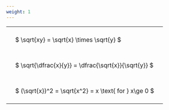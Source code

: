 ```yaml
---
weight: 1
---
```


<style type="text/css">
#T_9504a th.col_heading {
  text-align: left;
  font-size: 1em;
}
#T_9504a td {
  text-align: left;
  font-size: 1em;
  padding: 1.5em;
}
</style>
<table id="T_9504a">
  <thead>
  </thead>
  <tbody>
    <tr>
      <td id="T_9504a_row0_col0" class="data row0 col0" >$ \sqrt{xy} = \sqrt{x} \times \sqrt{y} $</td>
    </tr>
    <tr>
      <td id="T_9504a_row1_col0" class="data row1 col0" >$ \sqrt{\dfrac{x}{y}} = \dfrac{\sqrt{x}}{\sqrt{y}} $</td>
    </tr>
    <tr>
      <td id="T_9504a_row2_col0" class="data row2 col0" >$ (\sqrt{x})^2 = \sqrt{x^2} = x \text{ for } x\ge 0 $</td>
    </tr>
  </tbody>
</table>
